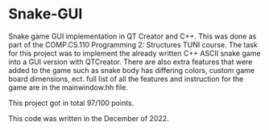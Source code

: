 # Snake-GUI
Snake game GUI implementation in QT Creator and C++. This was done as part of the COMP.CS.110 Programming 2: Structures TUNI course. 
The task for this project was to implement the already written C++ ASCII snake game into a GUI version with QTCreator. 
There are also extra features that were added to the game such as snake body has differing colors, custom game board dimensions, ect.
full list of all the features and instruction for the game are in the mainwindow.hh file. 

This project got in total 97/100 points.

This code was written in the December of 2022. 
